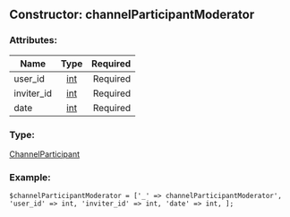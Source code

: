 ## Constructor: channelParticipantModerator  

### Attributes:

| Name     |    Type       | Required |
|----------|:-------------:|---------:|
|user\_id|[int](../types/int.md) | Required|
|inviter\_id|[int](../types/int.md) | Required|
|date|[int](../types/int.md) | Required|
### Type: 

[ChannelParticipant](../types/ChannelParticipant.md)
### Example:

```
$channelParticipantModerator = ['_' => channelParticipantModerator', 'user_id' => int, 'inviter_id' => int, 'date' => int, ];
```